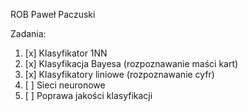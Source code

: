 ROB Paweł Paczuski

Zadania:
1. [x] Klasyfikator 1NN
1. [x] Klasyfikacja Bayesa (rozpoznawanie maści kart)
1. [x] Klasyfikatory liniowe (rozpoznawanie cyfr) 	
1. [ ] Sieci neuronowe
1. [ ] Poprawa jakości klasyfikacji
 
